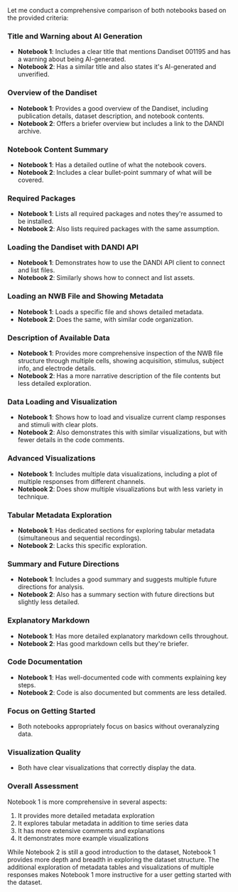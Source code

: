 Let me conduct a comprehensive comparison of both notebooks based on the provided criteria:

### Title and Warning about AI Generation
- **Notebook 1**: Includes a clear title that mentions Dandiset 001195 and has a warning about being AI-generated.
- **Notebook 2**: Has a similar title and also states it's AI-generated and unverified.

### Overview of the Dandiset
- **Notebook 1**: Provides a good overview of the Dandiset, including publication details, dataset description, and notebook contents.
- **Notebook 2**: Offers a briefer overview but includes a link to the DANDI archive.

### Notebook Content Summary
- **Notebook 1**: Has a detailed outline of what the notebook covers.
- **Notebook 2**: Includes a clear bullet-point summary of what will be covered.

### Required Packages
- **Notebook 1**: Lists all required packages and notes they're assumed to be installed.
- **Notebook 2**: Also lists required packages with the same assumption.

### Loading the Dandiset with DANDI API
- **Notebook 1**: Demonstrates how to use the DANDI API client to connect and list files.
- **Notebook 2**: Similarly shows how to connect and list assets.

### Loading an NWB File and Showing Metadata
- **Notebook 1**: Loads a specific file and shows detailed metadata.
- **Notebook 2**: Does the same, with similar code organization.

### Description of Available Data
- **Notebook 1**: Provides more comprehensive inspection of the NWB file structure through multiple cells, showing acquisition, stimulus, subject info, and electrode details.
- **Notebook 2**: Has a more narrative description of the file contents but less detailed exploration.

### Data Loading and Visualization
- **Notebook 1**: Shows how to load and visualize current clamp responses and stimuli with clear plots.
- **Notebook 2**: Also demonstrates this with similar visualizations, but with fewer details in the code comments.

### Advanced Visualizations
- **Notebook 1**: Includes multiple data visualizations, including a plot of multiple responses from different channels.
- **Notebook 2**: Does show multiple visualizations but with less variety in technique.

### Tabular Metadata Exploration
- **Notebook 1**: Has dedicated sections for exploring tabular metadata (simultaneous and sequential recordings).
- **Notebook 2**: Lacks this specific exploration.

### Summary and Future Directions
- **Notebook 1**: Includes a good summary and suggests multiple future directions for analysis.
- **Notebook 2**: Also has a summary section with future directions but slightly less detailed.

### Explanatory Markdown
- **Notebook 1**: Has more detailed explanatory markdown cells throughout.
- **Notebook 2**: Has good markdown cells but they're briefer.

### Code Documentation
- **Notebook 1**: Has well-documented code with comments explaining key steps.
- **Notebook 2**: Code is also documented but comments are less detailed.

### Focus on Getting Started
- Both notebooks appropriately focus on basics without overanalyzing data.

### Visualization Quality
- Both have clear visualizations that correctly display the data.

### Overall Assessment
Notebook 1 is more comprehensive in several aspects:
1. It provides more detailed metadata exploration
2. It explores tabular metadata in addition to time series data
3. It has more extensive comments and explanations
4. It demonstrates more example visualizations

While Notebook 2 is still a good introduction to the dataset, Notebook 1 provides more depth and breadth in exploring the dataset structure. The additional exploration of metadata tables and visualizations of multiple responses makes Notebook 1 more instructive for a user getting started with the dataset.